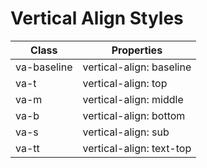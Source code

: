 # Vertical Align Styles

| Class | Properties |
| ----- | ---------- |
| va-baseline | vertical-align: baseline |
| va-t | vertical-align: top |
| va-m | vertical-align: middle |
| va-b | vertical-align: bottom |
| va-s | vertical-align: sub |
| va-tt | vertical-align: text-top |
